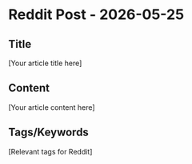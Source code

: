 # Reddit Post - 2026-05-25

## Title
[Your article title here]

## Content
[Your article content here]

## Tags/Keywords
[Relevant tags for Reddit]
